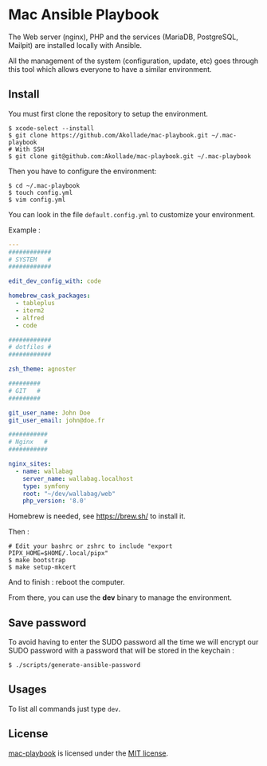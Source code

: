 # Mac Ansible Playbook

The Web server (nginx), PHP and the services (MariaDB, PostgreSQL, Mailpit) are installed locally with Ansible.

All the management of the system (configuration, update, etc) goes through this tool which allows everyone to have a similar environment.

## Install

You must first clone the repository to setup the environment.

```shell
$ xcode-select --install
$ git clone https://github.com/Akollade/mac-playbook.git ~/.mac-playbook
# With SSH
$ git clone git@github.com:Akollade/mac-playbook.git ~/.mac-playbook
```

Then you have to configure the environment:

```shell
$ cd ~/.mac-playbook
$ touch config.yml
$ vim config.yml
```

You can look in the file `default.config.yml` to customize your environment.

Example :

```yaml
---
############
# SYSTEM   #
############

edit_dev_config_with: code

homebrew_cask_packages:
  - tableplus
  - iterm2
  - alfred
  - code

############
# dotfiles #
############

zsh_theme: agnoster

#########
# GIT   #
#########

git_user_name: John Doe
git_user_email: john@doe.fr

###########
# Nginx   #
###########

nginx_sites:
  - name: wallabag
    server_name: wallabag.localhost
    type: symfony
    root: "~/dev/wallabag/web"
    php_version: '8.0'
```

Homebrew is needed, see https://brew.sh/ to install it.

Then :

```shell
# Edit your bashrc or zshrc to include "export PIPX_HOME=$HOME/.local/pipx"
$ make bootstrap
$ make setup-mkcert
```

And to finish : reboot the computer.

From there, you can use the **dev** binary to manage the environment.

## Save password

To avoid having to enter the SUDO password all the time we will encrypt our SUDO password with a password that will be stored in the keychain :

```shell
$ ./scripts/generate-ansible-password
```

## Usages

To list all commands just type `dev`.

## License

[mac-playbook](https://github.com/Akollade/mac-playbook) is licensed under the [MIT license](LICENSE).
